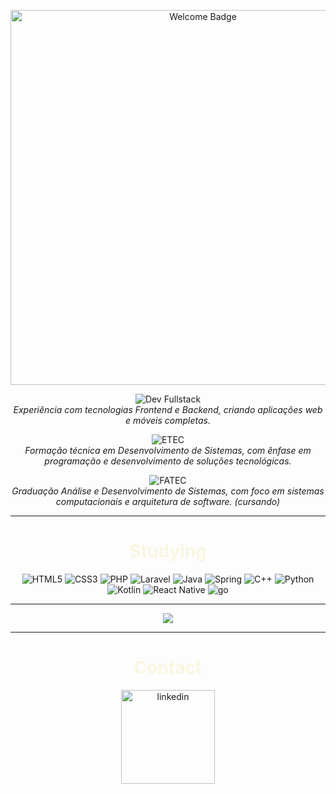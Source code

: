 <p align="center">
  <img src="https://img.shields.io/badge/Welcome%20to%20my%20Portfolio-2E294E?style=for-the-badge&logo=Jinja&logoColor=white&color=2E294E" alt="Welcome Badge" width="600">
</p>

<p align="center">
  <img src="https://img.shields.io/badge/-Dev%20Fullstack-BEE7E8?style=for-the-badge&logo=code&logoColor=black" alt="Dev Fullstack">
  <br>
  <em>Experiência com tecnologias Frontend e Backend, criando aplicações web e móveis completas.</em>
</p>

<p align="center">
  <img src="https://img.shields.io/badge/-ETEC%20Zona%20Leste-2E294E?style=for-the-badge&logo=school&logoColor=black" alt="ETEC">
  <br>
  <em>Formação técnica em Desenvolvimento de Sistemas, com ênfase em programação e desenvolvimento de soluções tecnológicas.</em>
</p>

<p align="center">
  <img src="https://img.shields.io/badge/-FATEC%20Zona%20Leste-BEE7E8?style=for-the-badge&logo=graduation-cap&logoColor=white" alt="FATEC">
  <br>
  <em>Graduação Análise e Desenvolvimento de Sistemas, com foco em sistemas computacionais e arquitetura de software. (cursando)</em>
</p>

---

<p>
  <h1 align="center" style="color: #f9f6e1;">Studying</h1>
<p align="center">
  <img src="https://img.shields.io/badge/html5%20-%23E34F26.svg?&style=for-the-badge&logo=html5&logoColor=BEE7E8&color=2E294E" alt="HTML5"/>
  <img src="https://img.shields.io/badge/css3%20-%231572B6.svg?&style=for-the-badge&logo=css3&logoColor=BEE7E8&color=2E294E" alt="CSS3"/>
  <img src="https://img.shields.io/badge/php-%23777BB4.svg?&style=for-the-badge&logo=php&logoColor=BEE7E8&color=2E294E" alt="PHP"/>
  <img src="https://img.shields.io/badge/laravel%20-%23FF2D20.svg?&style=for-the-badge&logo=laravel&logoColor=BEE7E8&color=2E294E" alt="Laravel"/>
  <img src="https://img.shields.io/badge/java-%23ED8B00.svg?&style=for-the-badge&logo=openjdk&logoColor=BEE7E8&color=2E294E" alt="Java"/>
  <img src="https://img.shields.io/badge/Spring%20-%23FF2D20.svg?&style=for-the-badge&logo=Spring&logoColor=BEE7E8&color=2E294E" alt="Spring"/>
  <img src="https://img.shields.io/badge/c++%20-%2300599C.svg?&style=for-the-badge&logo=c%2B%2B&logoColor=BEE7E8&color=2E294E" alt="C++"/>
  <img src="https://img.shields.io/badge/python%20-%2314354C.svg?&style=for-the-badge&logo=python&logoColor=BEE7E8&color=2E294E" alt="Python"/>
  <img src="https://img.shields.io/badge/kotlin-%230095D5.svg?&style=for-the-badge&logo=kotlin&logoColor=BEE7E8&color=2E294E" alt="Kotlin"/>
  <img src="https://img.shields.io/badge/react_native%20-%2320232a.svg?&style=for-the-badge&logo=react&logoColor=BEE7E8&color=2E294E" alt="React Native"/>
  <img src="https://img.shields.io/badge/Go%20-%23FF2D20.svg?&style=for-the-badge&logo=go&logoColor=BEE7E8&color=2E294E" alt="go"/>
</p>

---

<p align="center">
  <img src="https://github-readme-stats.vercel.app/api?username=RLC02&show_icons=true&theme=graywhite&bg_color=2E294E&title_color=BEE7E8&icon_color=BEE7E8&border_color=BEE7E8&text_color=BEE7E8"/>
</p>
<p>

---
  
</p>
  <h1 align="center" style="color: #f9f6e1;">Contact</h1>
<p align="center">
 <a href="https://www.linkedin.com/in/ricardo-luquetti-codo-835a5125b"><img src="https://img.shields.io/badge/linkedin%20-%23FF2D20.svg?&style=for-the-badge&logo=linkedin&logoColor=2A2D34&color=2E294E" width="150" alt="linkedin"/></a>
</p>
